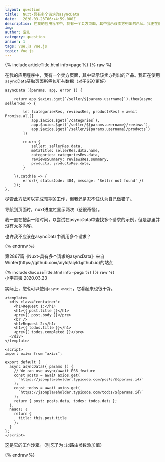 ```yaml
---
layout: question
title:  Nuxt-具有多个请求的asyncData
date:   2020-03-23T06:44:59.000Z
description: 在我的应用程序中，我有一个卖方页面，其中显示该卖方列出的产品。我正在使用asyncData获取页面所需的所有数据（对于SEO更好）asyncData ...
img: 
author: 宝儿
category: question
answer: 1
tags: vue.js Vue.js
topic: Vue.js
---
```

<div class="article-root">
  <div class="article">
    {% include articleTitle.html info=page %}
    {% raw %}
    <div class="article-content"><p><font style="vertical-align: inherit;"><font style="vertical-align: inherit;">在我的应用程序中，我有一个卖方页面，其中显示该卖方列出的产品。</font><font style="vertical-align: inherit;">我正在使用asyncData获取页面所需的所有数据（对于SEO更好）</font></font></p>

<pre><code>asyncData ({params, app, error }) {<font></font>
<font></font>
    return app.$axios.$get(`/seller/${params.username}`).then(async sellerRes =&gt; {<font></font>
<font></font>
        let [categoriesRes, reviewsRes, productsRes] = await Promise.all([<font></font>
            app.$axios.$get(`/categories`),<font></font>
            app.$axios.$get(`/seller/${params.username}/reviews`),<font></font>
            app.$axios.$get(`/seller/${params.username}/products`)<font></font>
        ])<font></font>
<font></font>
        return {<font></font>
            seller: sellerRes.data,<font></font>
            metaTitle: sellerRes.data.name,<font></font>
            categories: categoriesRes.data,<font></font>
            reviewsSummary: reviewsRes.summary,<font></font>
            products: productsRes.data,<font></font>
        }<font></font>
<font></font>
    }).catch(e =&gt; {<font></font>
        error({ statusCode: 404, message: 'Seller not found' })<font></font>
    });<font></font>
},<font></font>
</code></pre>

<p><font style="vertical-align: inherit;"><font style="vertical-align: inherit;">尽管此方法可以完成预期的工作，但我还是忍不住认为自己做错了。</font></font></p>

<p><font style="vertical-align: inherit;"><font style="vertical-align: inherit;">导航到页面时，nuxt进度栏显示两次（这很奇怪）。</font></font></p>

<p><font style="vertical-align: inherit;"><font style="vertical-align: inherit;">我一直在搜索一段时间，以尝试在asyncData中查找多个请求的示例，但是那里并没有太多内容。</font></font></p>

<p><font style="vertical-align: inherit;"><font style="vertical-align: inherit;">也许我不应该在asyncData中调用多个请求？</font></font></p></div>
    {% endraw %}
  </div>
  <p class="winter_mark">第2867篇《Nuxt-具有多个请求的asyncData》来自Winter(https://github.com/aiyld/aiyld.github.io)的站点</p>
  <div class="discuss-wrapper">
    {% include discussTitle.html info=page %}
    {% raw %}
    <div class="discuss-item">
        <div class="discuss-parent">
          <div class="discuss-meta">
            <span class="discuss-user">小宇宙猿</span>
            <span class="discuss-time">2020.03.23</span>
          </div>
          <div class="discuss-comment"><p><font style="vertical-align: inherit;"><font style="vertical-align: inherit;">实际上，您也可以使用</font></font><code>async await</code><font style="vertical-align: inherit;"><font style="vertical-align: inherit;">，它看起来也很干净。</font></font></p>

<pre><code>&lt;template&gt;<font></font>
  &lt;div class="container"&gt;<font></font>
    &lt;h1&gt;Request 1:&lt;/h1&gt;<font></font>
    &lt;h1&gt;{{ post.title }}&lt;/h1&gt;<font></font>
    &lt;pre&gt;{{ post.body }}&lt;/pre&gt;<font></font>
    &lt;br /&gt;<font></font>
    &lt;h1&gt;Request 2:&lt;/h1&gt;<font></font>
    &lt;h1&gt;{{ todos.title }}&lt;/h1&gt;<font></font>
    &lt;pre&gt;{{ todos.completed }}&lt;/pre&gt;<font></font>
  &lt;/div&gt;<font></font>
&lt;/template&gt;<font></font>
<font></font>
&lt;script&gt;<font></font>
import axios from "axios";<font></font>
<font></font>
export default {<font></font>
  async asyncData({ params }) {<font></font>
    // We can use async/await ES6 feature<font></font>
    const posts = await axios.get(<font></font>
      `https://jsonplaceholder.typicode.com/posts/${params.id}`<font></font>
    );<font></font>
    const todos = await axios.get(<font></font>
      `https://jsonplaceholder.typicode.com/todos/${params.id}`<font></font>
    );<font></font>
    return { post: posts.data, todos: todos.data };<font></font>
  },<font></font>
  head() {<font></font>
    return {<font></font>
      title: this.post.title<font></font>
    };<font></font>
  }<font></font>
};<font></font>
&lt;/script&gt;<font></font>
</code></pre>

<p><a href="https://codesandbox.io/embed/5vowp1vqkp" rel="noreferrer"><font style="vertical-align: inherit;"><font style="vertical-align: inherit;">这</font></font></a><font style="vertical-align: inherit;"><font style="vertical-align: inherit;">是它的工作沙箱。</font><font style="vertical-align: inherit;">（别忘了为</font></font><code>:id</code><font style="vertical-align: inherit;"><font style="vertical-align: inherit;">路由参数</font><font style="vertical-align: inherit;">添加值</font><font style="vertical-align: inherit;">）</font></font></p></div>
        </div></div>
    {% endraw %}
  </div>
<div>
